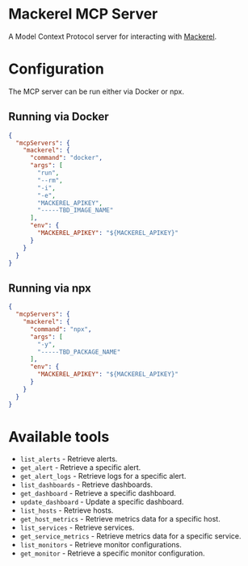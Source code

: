 # Mackerel MCP Server

A Model Context Protocol server for interacting with [Mackerel](https://mackerel.io).

# Configuration

The MCP server can be run either via Docker or npx.

## Running via Docker

```json
{
  "mcpServers": {
    "mackerel": {
      "command": "docker",
      "args": [
        "run",
        "--rm",
        "-i",
        "-e",
        "MACKEREL_APIKEY",
        "-----TBD_IMAGE_NAME"
      ],
      "env": {
        "MACKEREL_APIKEY": "${MACKEREL_APIKEY}"
      }
    }
  }
}
```

## Running via npx

```json
{
  "mcpServers": {
    "mackerel": {
      "command": "npx",
      "args": [
        "-y",
        "-----TBD_PACKAGE_NAME"
      ],
      "env": {
        "MACKEREL_APIKEY": "${MACKEREL_APIKEY}"
      }
    }
  }
}
```

# Available tools

* `list_alerts` - Retrieve alerts.
* `get_alert` - Retrieve a specific alert.
* `get_alert_logs` - Retrieve logs for a specific alert.
* `list_dashboards` - Retrieve dashboards.
* `get_dashboard` - Retrieve a specific dashboard.
* `update_dashboard` - Update a specific dashboard.
* `list_hosts` - Retrieve hosts.
* `get_host_metrics` - Retrieve metrics data for a specific host.
* `list_services` - Retrieve services.
* `get_service_metrics` - Retrieve metrics data for a specific service.
* `list_monitors` - Retrieve monitor configurations.
* `get_monitor` - Retrieve a specific monitor configuration.
